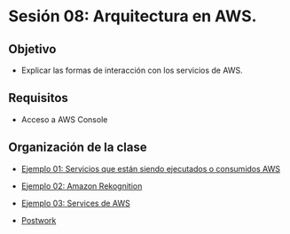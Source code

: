 
# Sesión 08: Arquitectura en AWS.

## Objetivo

- Explicar las formas de interacción con los servicios de AWS.

## Requisitos

- Acceso a AWS Console

## Organización de la clase

- [Ejemplo 01: Servicios que están siendo ejecutados o consumidos AWS](https://github.com/beduExpert/AWS-Cloud-Foundations2020/tree/main/Sesión%2008/Ejemplo%2001)

- [Ejemplo  02: Amazon Rekognition](https://github.com/beduExpert/AWS-Cloud-Foundations2020/tree/main/Sesión%2008/Ejemplo%2002)

- [Ejemplo  03: Services de AWS](https://github.com/beduExpert/AWS-Cloud-Foundations2020/tree/main/Sesión%2008/Ejemplo%2003)

- [Postwork]()


